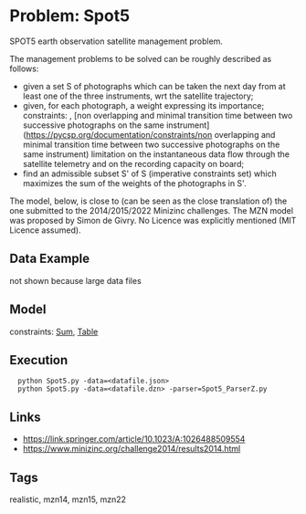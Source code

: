 # Problem: Spot5

SPOT5 earth observation satellite management problem.

The  management problems  to  be solved  can  be roughly  described as follows:
  - given a set S of photographs which can be taken the next day from at least one of the three instruments, wrt the satellite trajectory;
  - given, for each photograph, a weight expressing its importance;
  constraints: [](https://pycsp.org/documentation/constraints/), [non overlapping and minimal transition time between two successive photographs on the same instrument](https://pycsp.org/documentation/constraints/non overlapping and minimal transition time between two successive photographs on the same instrument)
   limitation on the instantaneous data flow through the satellite telemetry and on the recording capacity on board;
  - find an admissible subset S' of S (imperative  constraints set) which maximizes the sum of the weights of the photographs in S'.

The model, below, is close to (can be seen as the close translation of) the one submitted to the 2014/2015/2022 Minizinc challenges.
The MZN model was proposed by Simon de Givry.
No Licence was explicitly mentioned (MIT Licence assumed).

## Data Example
  not shown because large data files

## Model
  constraints: [Sum](https://pycsp.org/documentation/constraints/Sum), [Table](https://pycsp.org/documentation/constraints/Table)

## Execution
```
  python Spot5.py -data=<datafile.json>
  python Spot5.py -data=<datafile.dzn> -parser=Spot5_ParserZ.py
```

## Links
  - https://link.springer.com/article/10.1023/A:1026488509554
  - https://www.minizinc.org/challenge2014/results2014.html

## Tags
  realistic, mzn14, mzn15, mzn22
